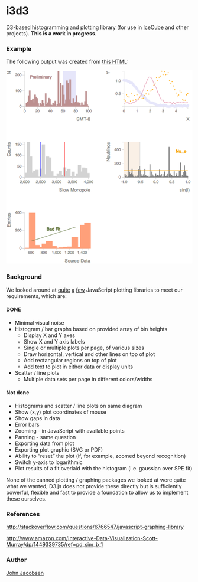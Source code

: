 i3d3
====

[D3](http://d3js.org/)-based histogramming and plotting library (for use in [IceCube](http://icecube.wisc.edu) and other projects).  **This is a work in progress**.

### Example

The following output was created from [this HTML](example.html):

![Example output](example.png "Example output")

### Background

We looked around at 
[quite](https://code.google.com/p/flot/)
[a](http://www.jqplot.com/tests/) 
[few](http://www.highcharts.com/)
JavaScript plotting libraries to meet our requirements, which are:

#### DONE

- Minimal visual noise
- Histogram / bar graphs based on provided array of bin heights
    - Display X and Y axes
    - Show X and Y axis labels
    - Single or multiple plots per page, of various sizes
    - Draw horizontal, vertical and other lines on top of plot
    - Add rectangular regions on top of plot
    - Add text to plot in either data or display units
- Scatter / line plots
    - Multiple data sets per page in different colors/widths

#### Not done

- Histograms and scatter / line plots on same diagram
- Show (x,y) plot coordinates of mouse
- Show gaps in data
- Error bars
- Zooming - in JavaScript with available points
- Panning - same question
- Exporting data from plot
- Exporting plot graphic (SVG or PDF)
- Ability to “reset” the plot (if, for example, zoomed beyond recognition)
- Switch y-axis to logarithmic
- Plot results of a fit overlaid with the histogram (i.e. gaussian over SPE fit)

None of the canned plotting / graphing packages we looked at were
quite what we wanted; D3.js does not provide these directly but is
sufficiently powerful, flexible and fast to provide a foundation to
allow us to implement these ourselves.

### References

http://stackoverflow.com/questions/6766547/javascript-graphing-library

http://www.amazon.com/Interactive-Data-Visualization-Scott-Murray/dp/1449339735/ref=pd_sim_b_1


### Author

[John Jacobsen](http://eigenhombre.com)
